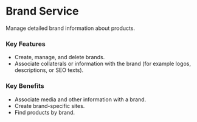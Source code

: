 # Brand Service

Manage detailed brand information about products.

### Key Features
* Create, manage, and delete brands.
* Associate collaterals or information with the brand (for example logos, descriptions, or SEO texts).

### Key Benefits
* Associate media and other information with a brand.
* Create brand-specific sites.
* Find products by brand.